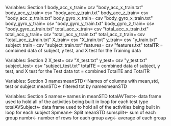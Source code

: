 Variables: Section 1
body_acc_x_train= csv "body_acc_x_train.txt"
body_acc_y_train= csv "body_acc_y_train.txt"
body_acc_z_train= csv "body_acc_z_train.txt"
body_gyro_x_train= csv "body_gyro_x_train.txt"
body_gyro_y_train= csv "body_gyro_y_train.txt"
body_gyro_z_train= csv "body_gyro_z_train.txt"
total_acc_x_train= csv "total_acc_x_train.txt"
total_acc_y_train= csv "total_acc_y_train.txt"
total_acc_z_train= csv "total_acc_z_train.txt"
X_train= csv "X_train.txt"
y_train= csv "y_train.txt"
subject_train= csv "subject_train.txt"
features= csv "features.txt"
totalTR = combined data of subject, y test, and X test for the Training data


Variables: Section 2
X_test= csv "X_test.txt"
y_test= csv "y_test.txt"
subject_test= csv "subject_test.txt"
totalTE = combined data of subject, y test, and X test for the Test data
tot = combined TotalTE and TotalTR


Variables: Section 3
namesmeanSTD<-Names of columns with mean,std, test or subject
meanSTD<- filtered tot by namesmeanSTD


Variables: Section 5
names<-names in meanSTD
totalAVTest<- data frame used to hold all of the activities being built in loop for each test type
totalAVSubject<- data frame used to hold all of the activities being built in loop for each subject
Spmean<- Split meanSTD
sumsplit<- sum of each group
numbr<- number of rows for each group
avg<- average of each group
